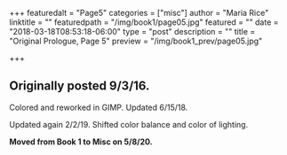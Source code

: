 +++
featuredalt = "Page5"
categories = ["misc"]
author = "Maria Rice"
linktitle = ""
featuredpath = "/img/book1/page05.jpg"
featured = ""
date = "2018-03-18T08:53:18-06:00"
type = "post"
description = ""
title = "Original Prologue, Page 5"
preview = "/img/book1_prev/page05.jpg"

+++

## Originally posted 9/3/16.

Colored and reworked in GIMP. Updated 6/15/18.

Updated again 2/2/19. Shifted color balance and color of lighting.

**Moved from Book 1 to Misc on 5/8/20.**
